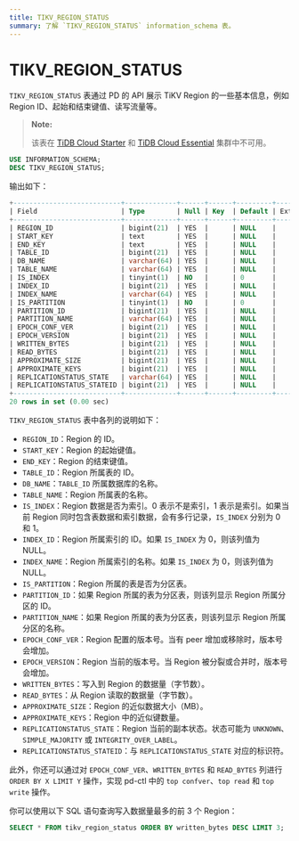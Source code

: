 ```yaml
---
title: TIKV_REGION_STATUS
summary: 了解 `TIKV_REGION_STATUS` information_schema 表。
---
```


# TIKV_REGION_STATUS

`TIKV_REGION_STATUS` 表通过 PD 的 API 展示 TiKV Region 的一些基本信息，例如 Region ID、起始和结束键值、读写流量等。

> **Note:**
>
> 该表在 [TiDB Cloud Starter](https://docs.pingcap.com/tidbcloud/select-cluster-tier#tidb-cloud-serverless) 和 [TiDB Cloud Essential](https://docs.pingcap.com/tidbcloud/select-cluster-tier#essential) 集群中不可用。

```sql
USE INFORMATION_SCHEMA;
DESC TIKV_REGION_STATUS;
```

输出如下：

```sql
+---------------------------+-------------+------+------+---------+-------+
| Field                     | Type        | Null | Key  | Default | Extra |
+---------------------------+-------------+------+------+---------+-------+
| REGION_ID                 | bigint(21)  | YES  |      | NULL    |       |
| START_KEY                 | text        | YES  |      | NULL    |       |
| END_KEY                   | text        | YES  |      | NULL    |       |
| TABLE_ID                  | bigint(21)  | YES  |      | NULL    |       |
| DB_NAME                   | varchar(64) | YES  |      | NULL    |       |
| TABLE_NAME                | varchar(64) | YES  |      | NULL    |       |
| IS_INDEX                  | tinyint(1)  | NO   |      | 0       |       |
| INDEX_ID                  | bigint(21)  | YES  |      | NULL    |       |
| INDEX_NAME                | varchar(64) | YES  |      | NULL    |       |
| IS_PARTITION              | tinyint(1)  | NO   |      | 0       |       |
| PARTITION_ID              | bigint(21)  | YES  |      | NULL    |       |
| PARTITION_NAME            | varchar(64) | YES  |      | NULL    |       |
| EPOCH_CONF_VER            | bigint(21)  | YES  |      | NULL    |       |
| EPOCH_VERSION             | bigint(21)  | YES  |      | NULL    |       |
| WRITTEN_BYTES             | bigint(21)  | YES  |      | NULL    |       |
| READ_BYTES                | bigint(21)  | YES  |      | NULL    |       |
| APPROXIMATE_SIZE          | bigint(21)  | YES  |      | NULL    |       |
| APPROXIMATE_KEYS          | bigint(21)  | YES  |      | NULL    |       |
| REPLICATIONSTATUS_STATE   | varchar(64) | YES  |      | NULL    |       |
| REPLICATIONSTATUS_STATEID | bigint(21)  | YES  |      | NULL    |       |
+---------------------------+-------------+------+------+---------+-------+
20 rows in set (0.00 sec)
```

`TIKV_REGION_STATUS` 表中各列的说明如下：

* `REGION_ID`：Region 的 ID。
* `START_KEY`：Region 的起始键值。
* `END_KEY`：Region 的结束键值。
* `TABLE_ID`：Region 所属表的 ID。
* `DB_NAME`：`TABLE_ID` 所属数据库的名称。
* `TABLE_NAME`：Region 所属表的名称。
* `IS_INDEX`：Region 数据是否为索引。0 表示不是索引，1 表示是索引。如果当前 Region 同时包含表数据和索引数据，会有多行记录，`IS_INDEX` 分别为 0 和 1。
* `INDEX_ID`：Region 所属索引的 ID。如果 `IS_INDEX` 为 0，则该列值为 NULL。
* `INDEX_NAME`：Region 所属索引的名称。如果 `IS_INDEX` 为 0，则该列值为 NULL。
* `IS_PARTITION`：Region 所属的表是否为分区表。
* `PARTITION_ID`：如果 Region 所属的表为分区表，则该列显示 Region 所属分区的 ID。
* `PARTITION_NAME`：如果 Region 所属的表为分区表，则该列显示 Region 所属分区的名称。
* `EPOCH_CONF_VER`：Region 配置的版本号。当有 peer 增加或移除时，版本号会增加。
* `EPOCH_VERSION`：Region 当前的版本号。当 Region 被分裂或合并时，版本号会增加。
* `WRITTEN_BYTES`：写入到 Region 的数据量（字节数）。
* `READ_BYTES`：从 Region 读取的数据量（字节数）。
* `APPROXIMATE_SIZE`：Region 的近似数据大小（MB）。
* `APPROXIMATE_KEYS`：Region 中的近似键数量。
* `REPLICATIONSTATUS_STATE`：Region 当前的副本状态。状态可能为 `UNKNOWN`、`SIMPLE_MAJORITY` 或 `INTEGRITY_OVER_LABEL`。
* `REPLICATIONSTATUS_STATEID`：与 `REPLICATIONSTATUS_STATE` 对应的标识符。

此外，你还可以通过对 `EPOCH_CONF_VER`、`WRITTEN_BYTES` 和 `READ_BYTES` 列进行 `ORDER BY X LIMIT Y` 操作，实现 pd-ctl 中的 `top confver`、`top read` 和 `top write` 操作。

你可以使用以下 SQL 语句查询写入数据量最多的前 3 个 Region：

```sql
SELECT * FROM tikv_region_status ORDER BY written_bytes DESC LIMIT 3;
```